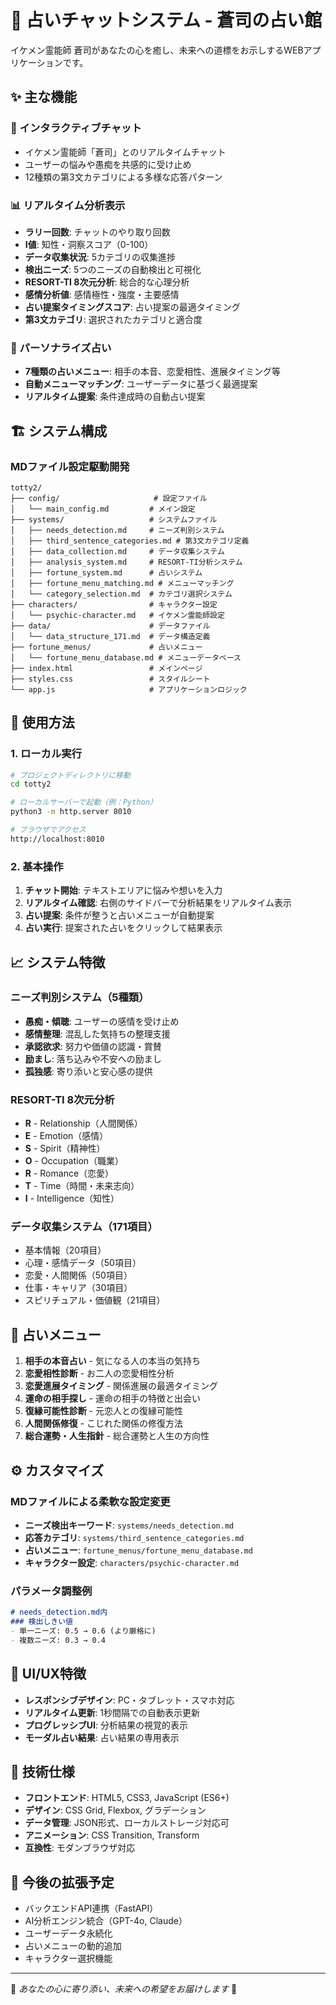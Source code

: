 # 🔮 占いチャットシステム - 蒼司の占い館

イケメン霊能師 蒼司があなたの心を癒し、未来への道標をお示しするWEBアプリケーションです。

## ✨ 主な機能

### 💬 インタラクティブチャット
- イケメン霊能師「蒼司」とのリアルタイムチャット
- ユーザーの悩みや愚痴を共感的に受け止め
- 12種類の第3文カテゴリによる多様な応答パターン

### 📊 リアルタイム分析表示
- **ラリー回数**: チャットのやり取り回数
- **I値**: 知性・洞察スコア（0-100）
- **データ収集状況**: 5カテゴリの収集進捗
- **検出ニーズ**: 5つのニーズの自動検出と可視化
- **RESORT-TI 8次元分析**: 総合的な心理分析
- **感情分析値**: 感情極性・強度・主要感情
- **占い提案タイミングスコア**: 占い提案の最適タイミング
- **第3文カテゴリ**: 選択されたカテゴリと適合度

### 🌟 パーソナライズ占い
- **7種類の占いメニュー**: 相手の本音、恋愛相性、進展タイミング等
- **自動メニューマッチング**: ユーザーデータに基づく最適提案
- **リアルタイム提案**: 条件達成時の自動占い提案

## 🏗️ システム構成

### MDファイル設定駆動開発
```
totty2/
├── config/                     # 設定ファイル
│   └── main_config.md         # メイン設定
├── systems/                   # システムファイル
│   ├── needs_detection.md     # ニーズ判別システム
│   ├── third_sentence_categories.md # 第3文カテゴリ定義
│   ├── data_collection.md     # データ収集システム
│   ├── analysis_system.md     # RESORT-TI分析システム
│   ├── fortune_system.md      # 占いシステム
│   ├── fortune_menu_matching.md # メニューマッチング
│   └── category_selection.md  # カテゴリ選択システム
├── characters/                # キャラクター設定
│   └── psychic-character.md   # イケメン霊能師設定
├── data/                      # データファイル
│   └── data_structure_171.md  # データ構造定義
├── fortune_menus/             # 占いメニュー
│   └── fortune_menu_database.md # メニューデータベース
├── index.html                 # メインページ
├── styles.css                 # スタイルシート
└── app.js                     # アプリケーションロジック
```

## 🚀 使用方法

### 1. ローカル実行
```bash
# プロジェクトディレクトリに移動
cd totty2

# ローカルサーバーで起動（例：Python）
python3 -m http.server 8010

# ブラウザでアクセス
http://localhost:8010
```

### 2. 基本操作
1. **チャット開始**: テキストエリアに悩みや想いを入力
2. **リアルタイム確認**: 右側のサイドバーで分析結果をリアルタイム表示
3. **占い提案**: 条件が整うと占いメニューが自動提案
4. **占い実行**: 提案された占いをクリックして結果表示

## 📈 システム特徴

### ニーズ判別システム（5種類）
- **愚痴・傾聴**: ユーザーの感情を受け止め
- **感情整理**: 混乱した気持ちの整理支援
- **承認欲求**: 努力や価値の認識・賞賛
- **励まし**: 落ち込みや不安への励まし
- **孤独感**: 寄り添いと安心感の提供

### RESORT-TI 8次元分析
- **R** - Relationship（人間関係）
- **E** - Emotion（感情）
- **S** - Spirit（精神性）
- **O** - Occupation（職業）
- **R** - Romance（恋愛）
- **T** - Time（時間・未来志向）
- **I** - Intelligence（知性）

### データ収集システム（171項目）
- 基本情報（20項目）
- 心理・感情データ（50項目）
- 恋愛・人間関係（50項目）
- 仕事・キャリア（30項目）
- スピリチュアル・価値観（21項目）

## 🎯 占いメニュー

1. **相手の本音占い** - 気になる人の本当の気持ち
2. **恋愛相性診断** - お二人の恋愛相性分析
3. **恋愛進展タイミング** - 関係進展の最適タイミング
4. **運命の相手探し** - 運命の相手の特徴と出会い
5. **復縁可能性診断** - 元恋人との復縁可能性
6. **人間関係修復** - こじれた関係の修復方法
7. **総合運勢・人生指針** - 総合運勢と人生の方向性

## ⚙️ カスタマイズ

### MDファイルによる柔軟な設定変更
- **ニーズ検出キーワード**: `systems/needs_detection.md`
- **応答カテゴリ**: `systems/third_sentence_categories.md`
- **占いメニュー**: `fortune_menus/fortune_menu_database.md`
- **キャラクター設定**: `characters/psychic-character.md`

### パラメータ調整例
```markdown
# needs_detection.md内
### 検出しきい値
- 単一ニーズ: 0.5 → 0.6 (より厳格に)
- 複数ニーズ: 0.3 → 0.4
```

## 🎨 UI/UX特徴

- **レスポンシブデザイン**: PC・タブレット・スマホ対応
- **リアルタイム更新**: 1秒間隔での自動表示更新
- **プログレッシブUI**: 分析結果の視覚的表示
- **モーダル占い結果**: 占い結果の専用表示

## 🔧 技術仕様

- **フロントエンド**: HTML5, CSS3, JavaScript (ES6+)
- **デザイン**: CSS Grid, Flexbox, グラデーション
- **データ管理**: JSON形式、ローカルストレージ対応可
- **アニメーション**: CSS Transition, Transform
- **互換性**: モダンブラウザ対応

## 📝 今後の拡張予定

- バックエンドAPI連携（FastAPI）
- AI分析エンジン統合（GPT-4o, Claude）
- ユーザーデータ永続化
- 占いメニューの動的追加
- キャラクター選択機能

---

💫 *あなたの心に寄り添い、未来への希望をお届けします* 💫